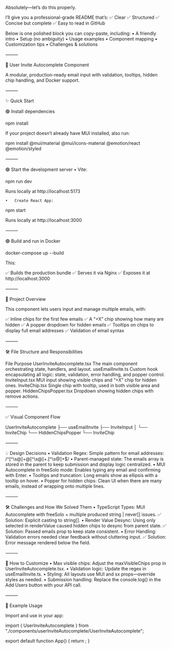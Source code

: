 Absolutely—let’s do this properly.

I’ll give you a professional-grade README that’s:
✅ Clear
✅ Structured
✅ Concise but complete
✅ Easy to read in GitHub

Below is one polished block you can copy-paste, including:
• A friendly intro
• Setup (no ambiguity)
• Usage examples
• Component mapping
• Customization tips
• Challenges & solutions

⸻

📘 User Invite Autocomplete Component

A modular, production-ready email input with validation, tooltips, hidden chip handling, and Docker support.

⸻

✨ Quick Start

🟢 Install dependencies

npm install

If your project doesn’t already have MUI installed, also run:

npm install @mui/material @mui/icons-material @emotion/react @emotion/styled

⸻

🟢 Start the development server
• Vite:

npm run dev

Runs locally at http://localhost:5173

    •	Create React App:

npm start

Runs locally at http://localhost:3000

⸻

🟢 Build and run in Docker

docker-compose up --build

This:

✅ Builds the production bundle
✅ Serves it via Nginx
✅ Exposes it at http://localhost:3000

⸻

🧩 Project Overview

This component lets users input and manage multiple emails, with:

✅ Inline chips for the first few emails
✅ A “+X” chip showing how many are hidden
✅ A popper dropdown for hidden emails
✅ Tooltips on chips to display full email addresses
✅ Validation of email syntax

⸻

🛠 File Structure and Responsibilities

File Purpose
UserInviteAutocomplete.tsx The main component orchestrating state, handlers, and layout.
useEmailInvite.ts Custom hook encapsulating all logic: state, validation, error handling, and popper control.
InviteInput.tsx MUI <Autocomplete> input showing visible chips and “+X” chip for hidden ones.
InviteChip.tsx Single chip with tooltip, used in both visible area and popper.
HiddenChipsPopper.tsx Dropdown showing hidden chips with remove actions.

⸻

✅ Visual Component Flow

UserInviteAutocomplete
├── useEmailInvite
├── InviteInput
│ └── InviteChip
└── HiddenChipsPopper
└── InviteChip

⸻

💡 Design Decisions
• Validation Regex:
Simple pattern for email addresses:
/^[^\s@]+@[^\s@]+\.[^\s@]+$/
• Parent-managed state:
The emails array is stored in the parent to keep submission and display logic centralized.
• MUI Autocomplete in freeSolo mode:
Enables typing any email and confirming with Enter.
• Tooltips and truncation:
Long emails show as ellipsis with a tooltip on hover.
• Popper for hidden chips:
Clean UI when there are many emails, instead of wrapping onto multiple lines.

⸻

🛠 Challenges and How We Solved Them
• TypeScript Types:
MUI Autocomplete with freeSolo + multiple produced string | never[] issues.
✅ Solution: Explicit casting to string[].
• Render Value Desync:
Using only selected in renderValue caused hidden chips to desync from parent state.
✅ Solution: Passed emails prop to keep state consistent.
• Error Handling:
Validation errors needed clear feedback without cluttering input.
✅ Solution: Error message rendered below the field.

⸻

🎨 How to Customize
• Max visible chips:
Adjust the maxVisibleChips prop in UserInviteAutocomplete.tsx.
• Validation logic:
Update the regex in useEmailInvite.ts.
• Styling:
All layouts use MUI <Box> and sx props—override styles as needed.
• Submission handling:
Replace the console.log() in the Add Users button with your API call.

⸻

🧪 Example Usage

Import and use in your app:

import { UserInviteAutocomplete } from "./components/userInviteAutocomplete/UserInviteAutocomplete";

export default function App() {
return <UserInviteAutocomplete />;
}


